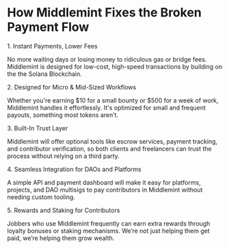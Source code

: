 # __How Middlemint Fixes the Broken Payment Flow__

1\. Instant Payments, Lower Fees &#x20;

No more waiting days or losing money to ridiculous gas or bridge fees. Middlemint is designed for low-cost, high-speed transactions by building on the the Solana Blockchain.

2\. Designed for Micro & Mid-Sized Workflows &#x20;

Whether you're earning $10 for a small bounty or $500 for a week of work, Middlemint handles it effortlessly. It's optimized for small and frequent payouts, something most tokens aren’t.

3\. Built-In Trust Layer &#x20;

Middlemint will offer optional tools like escrow services, payment tracking, and contributor verification, so both clients and freelancers can trust the process without relying on a third party.

4\. Seamless Integration for DAOs and Platforms &#x20;

A simple API and payment dashboard will make it easy for platforms, projects, and DAO multisigs to pay contributors in Middlemint without needing custom tooling.

5\. Rewards and Staking for Contributors

Jobbers who use Middlemint frequently can earn extra rewards through loyalty bonuses or staking mechanisms. We’re not just helping them get paid, we’re helping them grow wealth.
